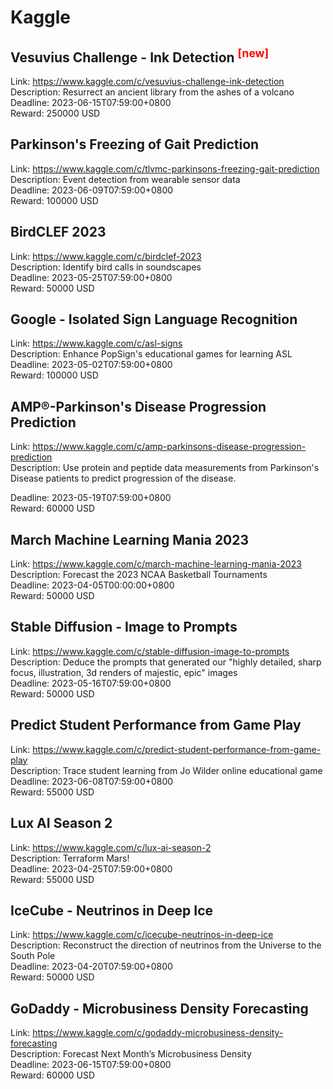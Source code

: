 # Kaggle



## Vesuvius Challenge - Ink Detection <sup style="color:red">[new]<sup>  

Link: https://www.kaggle.com/c/vesuvius-challenge-ink-detection  
Description: Resurrect an ancient library from the ashes of a volcano  
Deadline: 2023-06-15T07:59:00+0800  
Reward: 250000 USD  


## Parkinson's Freezing of Gait Prediction

Link: https://www.kaggle.com/c/tlvmc-parkinsons-freezing-gait-prediction  
Description: Event detection from wearable sensor data   
Deadline: 2023-06-09T07:59:00+0800  
Reward: 100000 USD  


## BirdCLEF 2023

Link: https://www.kaggle.com/c/birdclef-2023  
Description: Identify bird calls in soundscapes  
Deadline: 2023-05-25T07:59:00+0800  
Reward: 50000 USD  


## Google - Isolated Sign Language Recognition

Link: https://www.kaggle.com/c/asl-signs  
Description: Enhance PopSign's educational games for learning ASL  
Deadline: 2023-05-02T07:59:00+0800  
Reward: 100000 USD  


## AMP®-Parkinson's Disease Progression Prediction

Link: https://www.kaggle.com/c/amp-parkinsons-disease-progression-prediction  
Description: Use protein and peptide data measurements from Parkinson's Disease patients to predict progression of the disease.
  
Deadline: 2023-05-19T07:59:00+0800  
Reward: 60000 USD  


## March Machine Learning Mania 2023

Link: https://www.kaggle.com/c/march-machine-learning-mania-2023  
Description: Forecast the 2023 NCAA Basketball Tournaments  
Deadline: 2023-04-05T00:00:00+0800  
Reward: 50000 USD  


## Stable Diffusion - Image to Prompts

Link: https://www.kaggle.com/c/stable-diffusion-image-to-prompts  
Description: Deduce the prompts that generated our "highly detailed, sharp focus, illustration, 3d renders of majestic, epic" images  
Deadline: 2023-05-16T07:59:00+0800  
Reward: 50000 USD  


## Predict Student Performance from Game Play

Link: https://www.kaggle.com/c/predict-student-performance-from-game-play  
Description: Trace student learning from Jo Wilder online educational game  
Deadline: 2023-06-08T07:59:00+0800  
Reward: 55000 USD  


## Lux AI Season 2

Link: https://www.kaggle.com/c/lux-ai-season-2  
Description: Terraform Mars!  
Deadline: 2023-04-25T07:59:00+0800  
Reward: 55000 USD  


## IceCube - Neutrinos in Deep Ice

Link: https://www.kaggle.com/c/icecube-neutrinos-in-deep-ice  
Description: Reconstruct the direction of neutrinos from the Universe to the South Pole  
Deadline: 2023-04-20T07:59:00+0800  
Reward: 50000 USD  


## GoDaddy - Microbusiness Density Forecasting

Link: https://www.kaggle.com/c/godaddy-microbusiness-density-forecasting  
Description: Forecast Next Month’s Microbusiness Density  
Deadline: 2023-06-15T07:59:00+0800  
Reward: 60000 USD  


